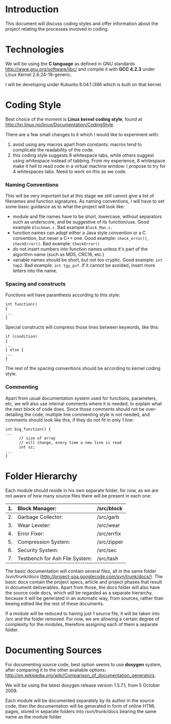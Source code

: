 # Introduction #

This document will discuss coding styles and offer information about the project relating the processes involved in coding.

# Technologies #
We will be using the **C language** as defined in GNU standards http://www.gnu.org/software/libc/ and compile it with **GCC 4.2.3** under Linux Kernel 2.6.24-19-generic.

I will be developing under Kubuntu 8.04.1 i386 which is built on that kernel.

# Coding Style #
Best choice of the moment is **Linux kernel coding style**, found at http://lxr.linux.no/linux/Documentation/CodingStyle.

There are a few small changes to it which I would like to experiment with:
  1. avoid using any macros apart from constants: macros tend to complicate the readability of the code.
  1. this coding style suggests 8 whitespace tabs, while others suggest using whitespace instead of tabbing. From my experience, 8 whitespace make it hell to read code in a virtual machine window. I propose to try for 4 whitespaces tabs. Need to work on this as we code.

### Naming Conventions ###
This will be very important but at this stage we still cannot give a list of filenames and function signatures. As naming conventions, I will have to set some basic guidance as to what the project will look like:
  * module and file names have to be short, lowercase, without separators such as underscore, and be suggestive of its function/use. Good example `blockman.c`. Bad example `Block_Man.c`.
  * function names can adopt either a Java style convention or a C convention, but never a C++ one. Good example: `check_error()`, `checkError()`. Bad example: `CheckError()`
  * do not insert numbers into function names unless it's part of the algorithm name (such as MD5, CRC16, etc.)
  * variable names should be short, but not too cryptic. Good example: `int tmp2`. Bad example: `int tgy_pvf`. If it cannot be avoided, insert more letters into the name.

### Spacing and constructs ###
Functions will have paranthesis according to this style:
```
int function()
{
...
}
```

Special constructs will compress those lines between keywords, like this:
```
if (condition)
{
...
} else {
...
}
```

The rest of the spacing conventions should be according to kernel coding style.

### Commenting ###
Apart from usual documentation system used for functions, parameters, etc, we will also use internal comments where it is needed, to explain what the next block of code does. Since those comments should not be over-detailing the code, multiple line commenting style is not needed, and comments should look like this, if they do not fit in only 1 line:
```
int big_function() {
...
      // size of array
      // will change, every time a new line is read
      int sz;
...
}
```


# Folder Hierarchy #
Each module should reside in his own separate folder, for now, as we are not aware of how many source files there will be present in each one:

| 1. | Block Manager: | /src/block |
|:---|:---------------|:-----------|
| 2. | Garbage Collector: | /src/garb |
| 3. | Wear Leveler: | /src/wear |
| 4. | Error Fixer: | /src/errfix |
| 5. | Compression System: | /src/zipper |
| 6. | Security System: | /src/sec |
| 7. | Testbench for Ash File System: | /src/tash |

The basic documentation will contain several files, all in the same folder /svn/trunk/docs (http://project-soa.googlecode.com/svn/trunk/docs/). The basic docs contain the project specs, article and project phases that result in document deliverables. Apart from those, the docs folder will also have the source code docs, which will be regarded as a separate hierarchy, because it will be generated in an automatic way, from sources, rather than beeing edited like the rest of these documents.

If a module will be reduced to having just 1 source file, it will be taken into /src and the folder removed. For now, we are allowing a certain degree of complexity for the modules, therefore assigning each of them a separate folder.

# Documenting Sources #
For documenting source code, best option seems to use **doxygen** system, after comparing it to the other available options: http://en.wikipedia.org/wiki/Comparison_of_documentation_generators.

We will be using the latest doxygen release version 1.5.7.1, from 5 October 2008.

Each module will be documented separately by its author in the source code, then the documentation will be generated in form of online HTML pages, stored in separate folders into /svn/trunk/docs bearing the same name as the module folder.